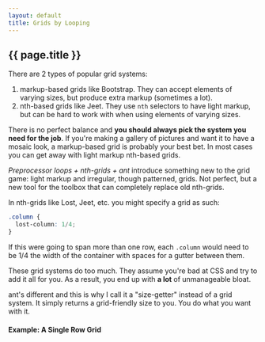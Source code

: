 ```yaml
---
layout: default
title: Grids by Looping
---
```


## {{ page.title }}

There are 2 types of popular grid systems:

1. markup-based grids like Bootstrap. They can accept elements of varying sizes, but produce extra markup (sometimes a lot).
1. nth-based grids like Jeet. They use `nth` selectors to have light markup, but can be hard to work with when using elements of varying sizes.

There is no perfect balance and **you should always pick the system you need for the job**. If you're making a gallery of pictures and want it to have a mosaic look, a markup-based grid is probably your best bet. In most cases you can get away with light markup nth-based grids.

*Preprocessor loops + nth-grids + ant* introduce something new to the grid game: light markup and irregular, though patterned, grids. Not perfect, but a new tool for the toolbox that can completely replace old nth-grids.

In nth-grids like Lost, Jeet, etc. you might specify a grid as such:

```scss
.column {
  lost-column: 1/4;
}
```

If this were going to span more than one row, each `.column` would need to be 1/4 the width of the container with spaces for a gutter between them.

These grid systems do too much. They assume you're bad at CSS and try to add it all for you. As a result, you end up with **a lot** of unmanageable bloat.

ant's different and this is why I call it a "size-getter" instead of a grid system. It simply returns a grid-friendly size to you. You do what you want with it.

#### Example: <span>A Single Row Grid</span>

